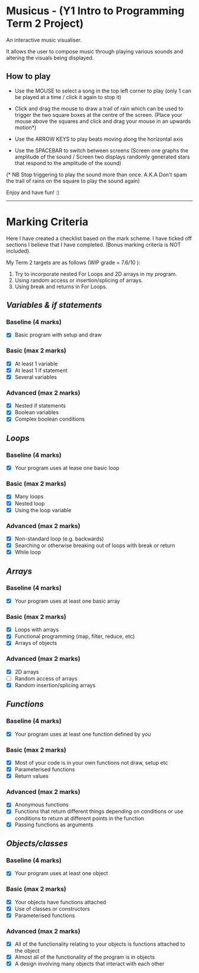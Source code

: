 # **Musicus - (Y1 Intro to Programming Term 2 Project)**
An interactive music visualiser.

It allows the user to compose music through playing various sounds and altering the visuals being displayed.

## How to play
- Use the MOUSE to select a song in the top left corner to play (only 1 can be played at a time / click it again to stop it)

- Click and drag the mouse to draw a trail of rain which can be used to trigger the two square boxes at the centre of the screen. (Place your mouse above the squares and click and drag your mouse in an upwards motion*)

- Use the ARROW KEYS to play beats moving along the horizontal axis

- Use the SPACEBAR to switch between screens (Screen one graphs the amplitude of the sound / Screen two displays randomly generated stars that respond to the amplitude of the sound)

(* NB Stop triggering to play the sound more than once.
  A.K.A Don't spam the trail of rains on the square to play the sound again)

Enjoy and have fun! :)

---
# **Marking Criteria**

Here I have created a checklist based on the mark scheme.
I have ticked off sections I believe that I have completed.
(Bonus marking criteria is NOT included).

My Term 2 targets are as follows (WIP grade = 7.6/10 ):
1. Try to incorporate nested For Loops and 2D arrays in my program.
2. Using random access or insertion/splicing of arrays.
3. Using break and returns in For Loops.

## *Variables & if statements*

### Baseline (4 marks)
- [x] Basic program with setup and draw

### Basic (max 2 marks)
- [x] At least 1 variable
- [x] At least 1 if statement
- [x] Several variables

### Advanced (max 2 marks)
- [x] Nested if statements
- [x] Boolean variables
- [x] Complex boolean conditions

## *Loops*

### Baseline (4 marks)
- [x] Your program uses at lease one basic loop

### Basic (max 2 marks)
- [x] Many loops
- [x] Nested loop
- [x] Using the loop variable

### Advanced (max 2 marks)
- [x] Non-standard loop (e.g. backwards)
- [x] Searching or otherwise breaking out of loops with break or return
- [x] While loop

## *Arrays*

### Baseline (4 marks)
- [x] Your program uses at least one basic array

### Basic (max 2 marks)
- [x] Loops with arrays
- [x] Functional programming (map, filter, reduce, etc)
- [x] Arrays of objects

### Advanced (max 2 marks)
- [x] 2D arrays
- [ ] Random access of arrays
- [x] Random insertion/splicing arrays

## *Functions*

### Baseline (4 marks)
- [x] Your program uses at least one function defined by you

### Basic (max 2 marks)
- [x] Most of your code is in your own functions not draw, setup etc
- [x] Parameterised functions  
- [x] Return values

### Advanced (max 2 marks)
- [x] Anonymous functions
- [x] Functions that return different things depending on conditions or use conditions to return at different points in the function
- [x] Passing functions as arguments

## *Objects/classes*

### Baseline (4 marks)
- [x] Your program uses at least one object

### Basic (max 2 marks)
- [x] Your objects have functions attached
- [x] Use of classes or constructors
- [x] Parameterised functions

### Advanced (max 2 marks)
- [x] All of the functionality relating to your objects is functions attached to the object
- [x] Almost all of the functionality of the program is in objects
- [x] A design involving many objects that interact with each other
